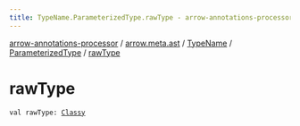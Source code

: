 ```yaml
---
title: TypeName.ParameterizedType.rawType - arrow-annotations-processor
---
```


[arrow-annotations-processor](../../../index.html) / [arrow.meta.ast](../../index.html) / [TypeName](../index.html) / [ParameterizedType](index.html) / [rawType](./raw-type.html)

# rawType

`val rawType: `[`Classy`](../-classy/index.html)